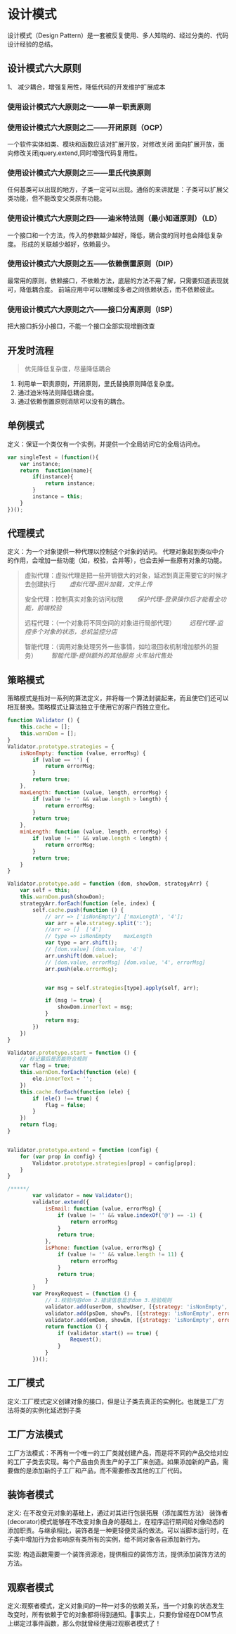 <!--
 * @Description: 设计模式
 * @Author: LiuHuaifu
 * @Date: 2019-08-14 11:07:01
 * @LastEditTime: 2019-09-08 08:48:27
 * @LastEditors: your name
 -->

# 设计模式

设计模式（Design Pattern）是一套被反复使用、多人知晓的、经过分类的、代码设计经验的总结。

## 设计模式六大原则

1、 减少耦合，增强复用性，降低代码的开发维护扩展成本

### 使用设计模式六大原则之一——单一职责原则

### 使用设计模式六大原则之二——开闭原则（OCP）

一个软件实体如类、模块和函数应该对扩展开放，对修改关闭
面向扩展开放，面向修改关闭jquery.extend,同时增强代码复用性。

### 使用设计模式六大原则之三——里氏代换原则

任何基类可以出现的地方，子类一定可以出现。通俗的来讲就是：子类可以扩展父类功能，但不能改变父类原有功能。

### 使用设计模式六大原则之四——迪米特法则（最小知道原则）（LD）

一个接口和一个方法，传入的参数越少越好，降低，耦合度的同时也会降低复杂度。
形成的关联越少越好，依赖最少。

### 使用设计模式六大原则之五——依赖倒置原则（DIP）

最常用的原则，依赖接口，不依赖方法，底层的方法不用了解，只需要知道表现就可，降低耦合度。
前端应用中可以理解成多者之间依赖状态，而不依赖彼此。

### 使用设计模式六大原则之六——接口分离原则（ISP）

把大接口拆分小接口，不能一个接口全部实现增删改查

## 开发时流程

>优先降低复杂度，尽量降低耦合

1. 利用单一职责原则，开闭原则，里氏替换原则降低复杂度。
2. 通过迪米特法则降低耦合度。
3. 通过依赖倒置原则消除可以没有的耦合。

## 单例模式

定义：保证一个类仅有一个实例，并提供一个全局访问它的全局访问点。

```js
var singleTest = (function(){
    var instance;
    return  function(name){
        if(instance){
            return instance;
        }
        instance = this;
    }
})();
```

## 代理模式

定义：为一个对象提供一种代理以控制这个对象的访问。
代理对象起到类似中介的作用，会增加一些功能（如，校验，合并等），也会去掉一些原有对象的功能。

>虚拟代理：虚拟代理是把一些开销很大的对象，延迟到真正需要它的时候才去创建执行
&emsp;&emsp;*虚拟代理-图片加载，文件上传*
>
>安全代理：控制真实对象的访问权限
&emsp;&emsp;*保护代理-登录操作后才能看全功能，前端校验*
>
>远程代理：（一个对象将不同空间的对象进行局部代理）
&emsp;&emsp;*远程代理-监控多个对象的状态，总机监控分店*
>
>智能代理：（调用对象处理另外一些事情，如垃圾回收机制增加额外的服务）
&emsp;&emsp;*智能代理-提供额外的其他服务 火车站代售处*

## 策略模式

策略模式是指对一系列的算法定义，并将每一个算法封装起来，而且使它们还可以相互替换。策略模式让算法独立于使用它的客户而独立变化。

```js
function Validator () {
    this.cache = [];
    this.warnDom = [];
}
Validator.prototype.strategies = {
    isNonEmpty: function (value, errorMsg) {
        if (value == '') {
            return errorMsg;
        }
        return true;
    },
    maxLength: function (value, length, errorMsg) {
        if (value != '' && value.length > length) {
            return errorMsg;
        }
        return true;
    },
    minLength: function (value, length, errorMsg) {
        if (value != '' && value.length < length) {
            return errorMsg;
        }
        return true;
    }
}

Validator.prototype.add = function (dom, showDom, strategyArr) {
    var self = this;
    this.warnDom.push(showDom);
    strategyArr.forEach(function (ele, index) {
        self.cache.push(function () {
            // arr => ['isNonEmpty'] ['maxLength', '4'];
            var arr = ele.strategy.split(':');
            //arr => []  ['4']
            // type => isNonEmpty    maxLength
            var type = arr.shift();
            // [dom.value] [dom.value, '4']
            arr.unshift(dom.value);
            // [dom.value, errorMsg] [dom.value, '4', errorMsg]
            arr.push(ele.errorMsg);


            var msg = self.strategies[type].apply(self, arr);

            if (msg != true) {
                showDom.innerText = msg;
            }
            return msg;
        })
    })
}

Validator.prototype.start = function () {
    // 标记最后是否能符合规则
    var flag = true;
    this.warnDom.forEach(function (ele) {
        ele.innerText = '';
    })
    this.cache.forEach(function (ele) {
        if (ele() !== true) {
            flag = false;
        }
    })
    return flag;
}


Validator.prototype.extend = function (config) {
    for (var prop in config) {
        Validator.prototype.strategies[prop] = config[prop];
    }
}

/*****/
        var validator = new Validator();
        validator.extend({
            isEmail: function (value, errorMsg) {
                if (value != '' && value.indexOf('@') == -1) {
                    return errorMsg
                }
                return true;
            },
            isPhone: function (value, errorMsg) {
                if (value != '' && value.length != 11) {
                    return errorMsg
                }
                return true;
            }
        }
        var ProxyRequest = (function () {
            // 1.校验内容dom 2.错误信息显示dom 3.检验规则
            validator.add(userDom, showUser, [{strategy: 'isNonEmpty', errorMsg: '用户名不为空'}, {strategy: 'maxLength:4', errorMsg: '用户名长度不能超过4'}]);
            validator.add(psDom, showPs, [{strategy: 'isNonEmpty', errorMsg: '密码不能为空'}, {strategy: 'minLength:6', errorMsg: '密码长度不能小于6'}]);
            validator.add(emDom, showEm, [{strategy: 'isNonEmpty', errorMsg: '邮箱不能为空'}, {strategy: 'isEmail', errorMsg: '邮箱格式不正确'}]);
            return function () {
                if (validator.start() == true) {
                    Request();
                }
            }
        })();
```

## 工厂模式

定义:工厂模式定义创建对象的接口，但是让子类去真正的实例化。也就是工厂方法将类的实例化延迟到子类

## 工厂方法模式

工厂方法模式：不再有一个唯一的工厂类就创建产品，而是将不同的产品交给对应的工厂子类去实现。每个产品由负责生产的子工厂来创造。如果添加新的产品，需要做的是添加新的子工厂和产品，而不需要修改其他的工厂代码。

## 装饰者模式

定义: 在不改变元对象的基础上，通过对其进行包装拓展（添加属性方法）
装饰者(decorator)模式能够在不改变对象自身的基础上，在程序运行期间给对像动态的添加职责。与继承相比，装饰者是一种更轻便灵活的做法。可以当脚本运行时，在子类中增加行为会影响原有类所有的实例，给不同对象各自添加新行为。

实现: 构造函数需要一个装饰资源池，提供相应的装饰方法，提供添加装饰方法的方法。

## 观察者模式

定义:观察者模式，定义对象间的一种一对多的依赖关系，当一个对象的状态发生改变时，所有依赖于它的对象都将得到通知。事实上，只要你曾经在DOM节点上绑定过事件函数，那么你就曾经使用过观察者模式了！
